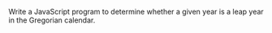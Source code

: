 Write a JavaScript program to determine 
whether a given year is a leap year in
the Gregorian calendar.